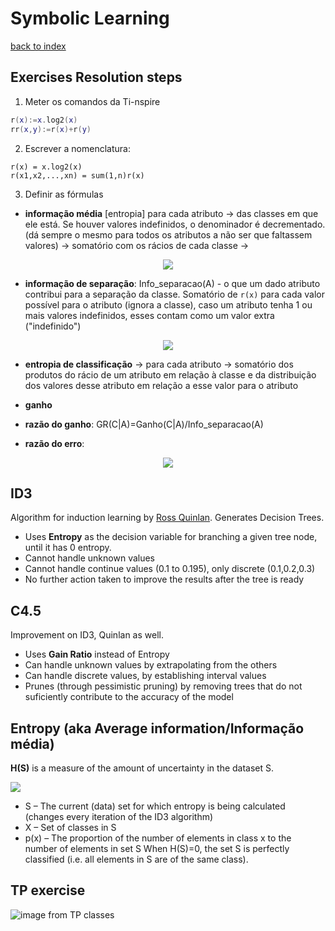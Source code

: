 # Symbolic Learning

[back to index](../README.md)

## Exercises Resolution steps
 1. Meter os comandos da Ti-nspire
```lua
r(x):=x.log2(x)
rr(x,y):=r(x)+r(y)
```
 2. Escrever a nomenclatura:
```
r(x) = x.log2(x)
r(x1,x2,...,xn) = sum(1,n)r(x)
```
 3. Definir as fórmulas
   * **informação média** [entropia] para cada atributo -> das classes em que ele está. Se houver valores indefinidos, o denominador é decrementado. (dá sempre o mesmo para todos os atributos a não ser que faltassem valores) -> somatório com os rácios de cada classe ->
   <p align="center"><img src="https://latex.codecogs.com/gif.latex?Im(C,a)=\sum_{i=1}^{n}p(C_i,a)"/></p>
   
   
   * **informação de separação**: Info_separacao(A) - o que um dado atributo contribui para a separação da classe. Somatório de `r(x)` para cada valor possível para o atributo (ignora a classe), caso um atributo tenha 1 ou mais valores indefinidos, esses contam como um valor extra ("indefinido")
   <p align="center"><img src="https://latex.codecogs.com/gif.latex?Is(a_i)=\sum_{i=1}^{n}p(a_i))*\log_{2}(p(a_i))"/></p>
   
   
   * **entropia de classificação** -> para cada atributo -> somatório dos produtos do rácio de um atributo em relação à classe e da distribuição dos valores desse atributo em relação a esse valor para o atributo
   
   * **ganho**
   
   * **razão do ganho**: GR(C|A)=Ganho(C|A)/Info_separacao(A) 
   
   * **razão do erro**: 
   <p align="center"><img src="https://latex.codecogs.com/gif.latex?Re=\frac{e+1}{n+2}"/></p>
   
   

## ID3 
Algorithm for induction learning by [Ross Quinlan](http://www.rulequest.com/Personal/). Generates Decision Trees.
 * Uses **Entropy** as the decision variable for branching a given tree node, until it has 0 entropy.
 * Cannot handle unknown values
 * Cannot handle continue values (0.1 to 0.195), only discrete (0.1,0.2,0.3)
 * No further action taken to improve the results after the tree is ready

## C4.5
Improvement on ID3, Quinlan as well.
 * Uses **Gain Ratio** instead of Entropy
 * Can handle unknown values by extrapolating from the others
 * Can handle discrete values, by establishing interval values
 * Prunes (through pessimistic pruning) by removing trees that do not suficiently contribute to the accuracy of the model
 
 ## Entropy (aka Average information/Informação média)
 **H(S)** is a measure of the amount of uncertainty in the dataset S.
 
 ![](https://i.imgur.com/w8N4aiw.png)
 
 * S – The current (data) set for which entropy is being calculated (changes every iteration of the ID3 algorithm)
 * X – Set of classes in S
 * p(x) – The proportion of the number of elements in class x to the number of elements in set S
When H(S)=0, the set S is perfectly classified (i.e. all elements in S are of the same class).
 
 ## TP exercise
 
 ![image from TP classes](https://i.imgur.com/ZDgLbMC.png)
